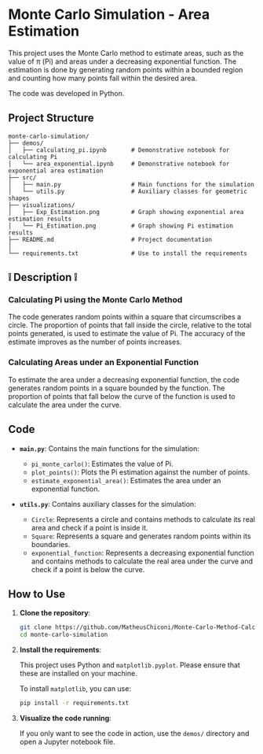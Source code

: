 # Monte Carlo Simulation - Area Estimation

This project uses the Monte Carlo method to estimate areas, such as the value of π (Pi) and areas under a decreasing exponential function. The estimation is done by generating random points within a bounded region and counting how many points fall within the desired area.

The code was developed in Python.


## Project Structure

```
monte-carlo-simulation/
├── demos/
│   ├── calculating_pi.ipynb       # Demonstrative notebook for calculating Pi
│   └── area_exponential.ipynb     # Demonstrative notebook for exponential area estimation
├── src/
│   ├── main.py                    # Main functions for the simulation
│   └── utils.py                   # Auxiliary classes for geometric shapes
├── visualizations/
│   ├── Exp_Estimation.png         # Graph showing exponential area estimation results
│   └── Pi_Estimation.png          # Graph showing Pi estimation results
├── README.md                      # Project documentation
│
└── requirements.txt               # Use to install the requirements
```


## ❕ Description ❕

### Calculating Pi using the Monte Carlo Method

The code generates random points within a square that circumscribes a circle. The proportion of points that fall inside the circle, relative to the total points generated, is used to estimate the value of Pi. The accuracy of the estimate improves as the number of points increases.

### Calculating Areas under an Exponential Function

To estimate the area under a decreasing exponential function, the code generates random points in a square bounded by the function. The proportion of points that fall below the curve of the function is used to calculate the area under the curve.

## Code

- **`main.py`**: Contains the main functions for the simulation:
  - `pi_monte_carlo()`: Estimates the value of Pi.
  - `plot_points()`: Plots the Pi estimation against the number of points.
  - `estimate_exponential_area()`: Estimates the area under an exponential function.

- **`utils.py`**: Contains auxiliary classes for the simulation:
  - `Circle`: Represents a circle and contains methods to calculate its real area and check if a point is inside it.
  - `Square`: Represents a square and generates random points within its boundaries.
  - `exponential_function`: Represents a decreasing exponential function and contains methods to calculate the real area under the curve and check if a point is below the curve.

## How to Use

1. **Clone the repository**:

   ```bash
   git clone https://github.com/MatheusChiconi/Monte-Carlo-Method-Calculator.git
   cd monte-carlo-simulation

2. **Install the requirements**:

   This project uses Python and `matplotlib.pyplot`. Please ensure that these are installed on your machine.
   
   To install `matplotlib`, you can use:
   ```bash
   pip install -r requirements.txt

3. **Visualize the code running**:
    
    If you only want to see the code in action, use the `demos/` directory and open a Jupyter notebook file.